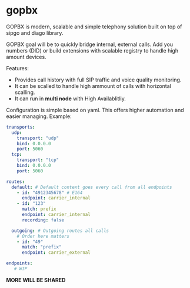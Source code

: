 # gopbx
GOPBX is modern, scalable and simple telephony solution built on top of sipgo and diago library.

GOPBX goal will be to quickly bridge internal, external calls. Add you numbers (DID) or build extensions
with scalable registry to handle high amount devices.

Features:
- Provides call history with full SIP traffic and voice quality monitoring. 
- It can be scalled to handle high ammount of calls with horizontal scalling. 
- It can run in **multi node** with High Availablitliy.
 

Configuration is simple based on yaml. This offers higher automation and easier managing.
Example:
```yaml
transports: 
  udp:
    transport: "udp"
    bind: 0.0.0.0
    port: 5060
  tcp:
    transport: "tcp"
    bind: 0.0.0.0
    port: 5060

routes:
  default: # Default context goes every call from all endpoints
    - id: "4912345678" # E164 
      endpoint: carrier_internal
    - id: "123"
      match: prefix
      endpoint: carrier_internal
      recording: false

  outgoing: # Outgoing routes all calls
    # Order here matters 
    - id: "49" 
      match: "prefix"
      endpoint: carrier_external

endpoints:
   # WIP
```

**MORE WILL BE SHARED**
